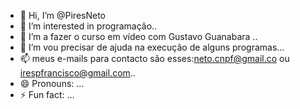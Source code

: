 - 👋 Hi, I’m @PiresNeto
- 👀 I’m interested in programação..
- 🌱 I’m a fazer o curso em vídeo com Gustavo Guanabara ..
- 💞️ I’m vou precisar de ajuda na execução de alguns programas...
- 📫 meus e-mails para contacto são esses:neto.cnpf@gmail.co ou irespfrancisco@gmail.com..
- 😄 Pronouns: ...
- ⚡ Fun fact: ...

<!---
PiresNeto/PiresNeto is a ✨ special ✨ repository because its `README.md` (this file) appears on your GitHub profile.
You can click the Preview link to take a look at your changes.
--->
